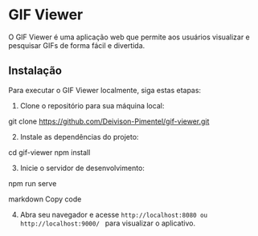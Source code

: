 # GIF Viewer

O GIF Viewer é uma aplicação web que permite aos usuários visualizar e pesquisar GIFs de forma fácil e divertida.

## Instalação

Para executar o GIF Viewer localmente, siga estas etapas:

1. Clone o repositório para sua máquina local:

git clone https://github.com/Deivison-Pimentel/gif-viewer.git

2. Instale as dependências do projeto:

cd gif-viewer
npm install

3. Inicie o servidor de desenvolvimento:

npm run serve

markdown
Copy code

4. Abra seu navegador e acesse `http://localhost:8080 ou http://localhost:9000/ ` para visualizar o aplicativo.
